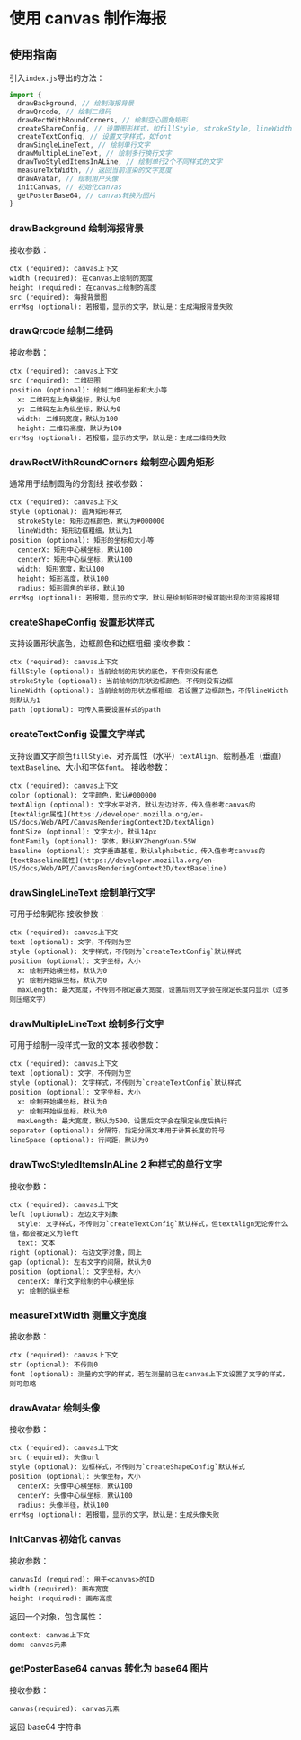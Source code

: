 # 使用 canvas 制作海报

## 使用指南

引入`index.js`导出的方法：

```js
import {
  drawBackground, // 绘制海报背景
  drawQrcode, // 绘制二维码
  drawRectWithRoundCorners, // 绘制空心圆角矩形
  createShareConfig, // 设置图形样式，如fillStyle, strokeStyle, lineWidth
  createTextConfig, // 设置文字样式，如font
  drawSingleLineText, // 绘制单行文字
  drawMultipleLineText, // 绘制多行换行文字
  drawTwoStyledItemsInALine, // 绘制单行2个不同样式的文字
  measureTxtWidth, // 返回当前渲染的文字宽度
  drawAvatar, // 绘制用户头像
  initCanvas, // 初始化canvas
  getPosterBase64, // canvas转换为图片
}
```

### drawBackground 绘制海报背景

接收参数：

```
ctx (required): canvas上下文
width (required): 在canvas上绘制的宽度
height (required): 在canvas上绘制的高度
src (required): 海报背景图
errMsg (optional): 若报错，显示的文字，默认是：生成海报背景失败
```

### drawQrcode 绘制二维码

接收参数：

```
ctx (required): canvas上下文
src (required): 二维码图
position (optional): 绘制二维码坐标和大小等
  x: 二维码左上角横坐标，默认为0
  y: 二维码左上角纵坐标，默认为0
  width: 二维码宽度，默认为100
  height: 二维码高度，默认为100
errMsg (optional): 若报错，显示的文字，默认是：生成二维码失败
```

### drawRectWithRoundCorners 绘制空心圆角矩形

通常用于绘制圆角的分割线
接收参数：

```
ctx (required): canvas上下文
style (optional): 圆角矩形样式
  strokeStyle: 矩形边框颜色，默认为#000000
  lineWidth: 矩形边框粗细，默认为1
position (optional): 矩形的坐标和大小等
  centerX: 矩形中心横坐标，默认100
  centerY: 矩形中心纵坐标，默认100
  width: 矩形宽度，默认100
  height: 矩形高度，默认100
  radius: 矩形圆角的半径，默认10
errMsg (optional): 若报错，显示的文字，默认是绘制矩形时候可能出现的浏览器报错
```

### createShapeConfig 设置形状样式

支持设置形状底色，边框颜色和边框粗细
接收参数：

```
ctx (required): canvas上下文
fillStyle (optional): 当前绘制的形状的底色，不传则没有底色
strokeStyle (optional): 当前绘制的形状边框颜色，不传则没有边框
lineWidth (optional): 当前绘制的形状边框粗细，若设置了边框颜色，不传lineWidth则默认为1
path (optional): 可传入需要设置样式的path
```

### createTextConfig 设置文字样式

支持设置文字颜色`fillStyle`、对齐属性（水平）`textAlign`、绘制基准（垂直）`textBaseline`、大小和字体`font`。
接收参数：

```
ctx (required): canvas上下文
color (optional): 文字颜色，默认#000000
textAlign (optional): 文字水平对齐，默认左边对齐，传入值参考canvas的[textAlign属性](https://developer.mozilla.org/en-US/docs/Web/API/CanvasRenderingContext2D/textAlign)
fontSize (optional): 文字大小，默认14px
fontFamily (optional): 字体，默认HYZhengYuan-55W
baseline (optional): 文字垂直基准，默认alphabetic，传入值参考canvas的[textBaseline属性](https://developer.mozilla.org/en-US/docs/Web/API/CanvasRenderingContext2D/textBaseline)
```

### drawSingleLineText 绘制单行文字

可用于绘制昵称
接收参数：

```
ctx (required): canvas上下文
text (optional): 文字，不传则为空
style (optional): 文字样式，不传则为`createTextConfig`默认样式
position (optional): 文字坐标，大小
  x: 绘制开始横坐标，默认为0
  y: 绘制开始纵坐标，默认为0
  maxLength: 最大宽度，不传则不限定最大宽度，设置后则文字会在限定长度内显示（过多则压缩文字）
```

### drawMultipleLineText 绘制多行文字

可用于绘制一段样式一致的文本
接收参数：

```
ctx (required): canvas上下文
text (optional): 文字，不传则为空
style (optional): 文字样式，不传则为`createTextConfig`默认样式
position (optional): 文字坐标，大小
  x: 绘制开始横坐标，默认为0
  y: 绘制开始纵坐标，默认为0
  maxLength: 最大宽度，默认为500，设置后文字会在限定长度后换行
separator (optional): 分隔符，指定分隔文本用于计算长度的符号
lineSpace (optional): 行间距，默认为0
```

### drawTwoStyledItemsInALine 2 种样式的单行文字

接收参数：

```
ctx (required): canvas上下文
left (optional): 左边文字对象
  style: 文字样式，不传则为`createTextConfig`默认样式，但textAlign无论传什么值，都会被定义为left
  text: 文本
right (optional): 右边文字对象，同上
gap (optional): 左右文字的间隔，默认为0
position (optional): 文字坐标，大小
  centerX: 单行文字绘制的中心横坐标
  y: 绘制的纵坐标
```

### measureTxtWidth 测量文字宽度

接收参数：

```
ctx (required): canvas上下文
str (optional): 不传则0
font (optional): 测量的文字的样式，若在测量前已在canvas上下文设置了文字的样式，则可忽略
```

### drawAvatar 绘制头像

接收参数：

```
ctx (required): canvas上下文
src (required): 头像url
style (optional): 边框样式，不传则为`createShapeConfig`默认样式
position (optional): 头像坐标，大小
  centerX: 头像中心横坐标，默认100
  centerY: 头像中心纵坐标，默认100
  radius: 头像半径，默认100
errMsg (optional): 若报错，显示的文字，默认是：生成头像失败
```

### initCanvas 初始化 canvas

接收参数：

```
canvasId (required): 用于<canvas>的ID
width (required): 画布宽度
height (required): 画布高度
```

返回一个对象，包含属性：

```
context: canvas上下文
dom: canvas元素
```

### getPosterBase64 canvas 转化为 base64 图片

接收参数：

```
canvas(required): canvas元素
```

返回 base64 字符串
